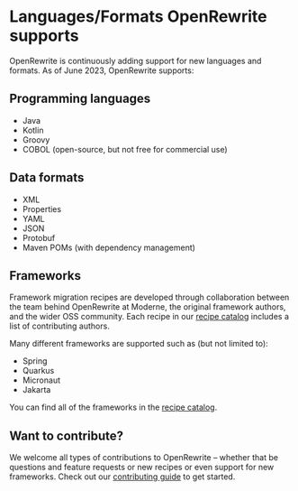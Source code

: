 # Languages/Formats OpenRewrite supports

OpenRewrite is continuously adding support for new languages and formats. As of June 2023, OpenRewrite supports:

## Programming languages

* Java
* Kotlin
* Groovy
* COBOL (open-source, but not free for commercial use)

## Data formats

* XML
* Properties
* YAML
* JSON
* Protobuf
* Maven POMs (with dependency management)

## Frameworks

Framework migration recipes are developed through collaboration between the team behind OpenRewrite at Moderne, the original framework authors, and the wider OSS community. Each recipe in our [recipe catalog](https://docs.openrewrite.org/recipes) includes a list of contributing authors.

Many different frameworks are supported such as (but not limited to):

* Spring
* Quarkus
* Micronaut
* Jakarta

You can find all of the frameworks in the [recipe catalog](https://docs.openrewrite.org/recipes).

## Want to contribute?

We welcome all types of contributions to OpenRewrite – whether that be questions and feature requests or new recipes or even support for new frameworks. Check out our [contributing guide](https://github.com/openrewrite/.github/blob/main/CONTRIBUTING.md) to get started.